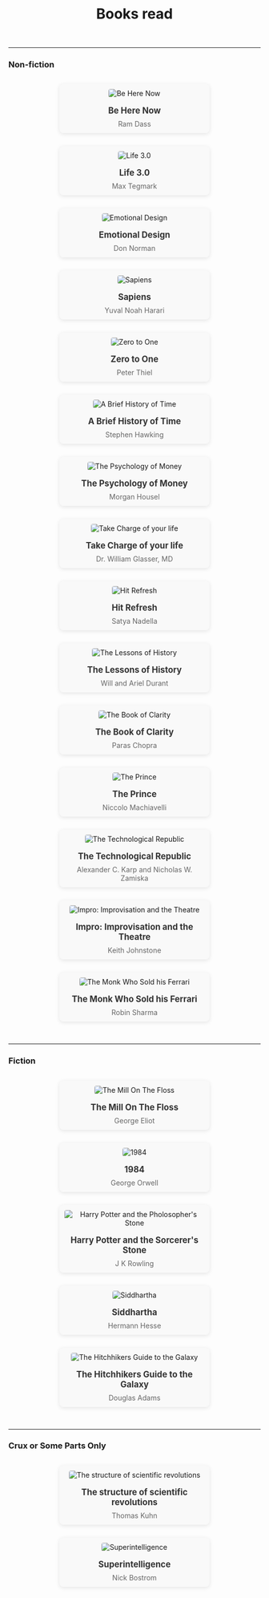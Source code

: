 <h1 align="center"> Books read </h1>

<br>

---

### Non-fiction

<div style="text-align: center;">
  <div style="display: inline-block; vertical-align: top; text-align: center; width: 280px; margin: 13px; padding: 10px; border-radius: 8px; background-color: #f9f9f9; box-shadow: 0 2px 8px rgba(0,0,0,0.1);">
    <img src="https://images.celeb-picks.com/books/be-here-now.jpg" alt="Be Here Now" style="max-height: 200px; object-fit: cover; border-radius: 4px;">
    <div style="font-size: 1.2em; font-weight: bold; margin: 1rem 0 0.5rem 0; color: #333;">Be Here Now</div>
    <div style="font-size: 1em; color: #666;">Ram Dass</div>
  </div>
  
  <div style="display: inline-block; vertical-align: top; text-align: center; width: 280px; margin: 13px; padding: 10px; border-radius: 8px; background-color: #f9f9f9; box-shadow: 0 2px 8px rgba(0,0,0,0.1);">
    <img src="https://images.celeb-picks.com/books/life_3_0.jpg" alt="Life 3.0" style="max-height: 200px; object-fit: cover; border-radius: 4px;">
    <div style="font-size: 1.2em; font-weight: bold; margin: 1rem 0 0.5rem 0; color: #333;">Life 3.0</div>
    <div style="font-size: 1em; color: #666;">Max Tegmark</div>
  </div>
  
  <div style="display: inline-block; vertical-align: top; text-align: center; width: 280px; margin: 13px; padding: 10px; border-radius: 8px; background-color: #f9f9f9; box-shadow: 0 2px 8px rgba(0,0,0,0.1);">
    <img src="https://images.celeb-picks.com/books/emotional-design.jpg" alt="Emotional Design" style="max-height: 200px; object-fit: cover; border-radius: 4px;">
    <div style="font-size: 1.2em; font-weight: bold; margin: 1rem 0 0.5rem 0; color: #333;">Emotional Design</div>
    <div style="font-size: 1em; color: #666;">Don Norman</div>
  </div>
  
  <div style="display: inline-block; vertical-align: top; text-align: center; width: 280px; margin: 13px; padding: 10px; border-radius: 8px; background-color: #f9f9f9; box-shadow: 0 2px 8px rgba(0,0,0,0.1);">
    <img src="https://images.celeb-picks.com/books/sapiens.jpg" alt="Sapiens" style="max-height: 200px; object-fit: cover; border-radius: 4px;">
    <div style="font-size: 1.2em; font-weight: bold; margin: 1rem 0 0.5rem 0; color: #333;">Sapiens</div>
    <div style="font-size: 1em; color: #666;">Yuval Noah Harari</div>
  </div>
  
  <div style="display: inline-block; vertical-align: top; text-align: center; width: 280px; margin: 13px; padding: 10px; border-radius: 8px; background-color: #f9f9f9; box-shadow: 0 2px 8px rgba(0,0,0,0.1);">
    <img src="https://images.celeb-picks.com/books/zero-to-one.jpg" alt="Zero to One" style="max-height: 200px; object-fit: cover; border-radius: 4px;">
    <div style="font-size: 1.2em; font-weight: bold; margin: 1rem 0 0.5rem 0; color: #333;">Zero to One</div>
    <div style="font-size: 1em; color: #666;">Peter Thiel</div>
  </div>
  
  <div style="display: inline-block; vertical-align: top; text-align: center; width: 280px; margin: 13px; padding: 10px; border-radius: 8px; background-color: #f9f9f9; box-shadow: 0 2px 8px rgba(0,0,0,0.1);">
    <img src="https://images.celeb-picks.com/books/a-brief-history-of-time.jpg" alt="A Brief History of Time" style="max-height: 200px; object-fit: cover; border-radius: 4px;">
    <div style="font-size: 1.2em; font-weight: bold; margin: 1rem 0 0.5rem 0; color: #333;">A Brief History of Time</div>
    <div style="font-size: 1em; color: #666;">Stephen Hawking</div>
  </div>
  
  <div style="display: inline-block; vertical-align: top; text-align: center; width: 280px; margin: 13px; padding: 10px; border-radius: 8px; background-color: #f9f9f9; box-shadow: 0 2px 8px rgba(0,0,0,0.1);">
    <img src="https://images.celeb-picks.com/books/the-psychology-of-money.jpg" alt="The Psychology of Money" style="max-height: 200px; object-fit: cover; border-radius: 4px;">
    <div style="font-size: 1.2em; font-weight: bold; margin: 1rem 0 0.5rem 0; color: #333;">The Psychology of Money</div>
    <div style="font-size: 1em; color: #666;">Morgan Housel</div>
  </div>
  
  <div style="display: inline-block; vertical-align: top; text-align: center; width: 280px; margin: 13px; padding: 10px; border-radius: 8px; background-color: #f9f9f9; box-shadow: 0 2px 8px rgba(0,0,0,0.1);">
    <img src="https://images.celeb-picks.com/books/take-charge-of-your-life.jpg" alt="Take Charge of your life" style="max-height: 200px; object-fit: cover; border-radius: 4px;">
    <div style="font-size: 1.2em; font-weight: bold; margin: 1rem 0 0.5rem 0; color: #333;">Take Charge of your life</div>
    <div style="font-size: 1em; color: #666;">Dr. William Glasser, MD</div>
  </div>
  
  <div style="display: inline-block; vertical-align: top; text-align: center; width: 280px; margin: 13px; padding: 10px; border-radius: 8px; background-color: #f9f9f9; box-shadow: 0 2px 8px rgba(0,0,0,0.1);">
    <img src="https://images.celeb-picks.com/books/hit-refresh.jpg" alt="Hit Refresh" style="max-height: 200px; object-fit: cover; border-radius: 4px;">
    <div style="font-size: 1.2em; font-weight: bold; margin: 1rem 0 0.5rem 0; color: #333;">Hit Refresh</div>
    <div style="font-size: 1em; color: #666;">Satya Nadella</div>
  </div>
  
  <div style="display: inline-block; vertical-align: top; text-align: center; width: 280px; margin: 13px; padding: 10px; border-radius: 8px; background-color: #f9f9f9; box-shadow: 0 2px 8px rgba(0,0,0,0.1);">
    <img src="https://images.celeb-picks.com/books/the-lessons-of-history.jpg" alt="The Lessons of History" style="max-height: 200px; object-fit: cover; border-radius: 4px;">
    <div style="font-size: 1.2em; font-weight: bold; margin: 1rem 0 0.5rem 0; color: #333;">The Lessons of History</div>
    <div style="font-size: 1em; color: #666;">Will and Ariel Durant</div>
  </div>
  
  <div style="display: inline-block; vertical-align: top; text-align: center; width: 280px; margin: 13px; padding: 10px; border-radius: 8px; background-color: #f9f9f9; box-shadow: 0 2px 8px rgba(0,0,0,0.1);">
    <img src="https://images.celeb-picks.com/books/the-book-of-clarity.jpg" alt="The Book of Clarity" style="max-height: 200px; object-fit: cover; border-radius: 4px;">
    <div style="font-size: 1.2em; font-weight: bold; margin: 1rem 0 0.5rem 0; color: #333;">The Book of Clarity</div>
    <div style="font-size: 1em; color: #666;">Paras Chopra</div>
  </div>
  
  <div style="display: inline-block; vertical-align: top; text-align: center; width: 280px; margin: 13px; padding: 10px; border-radius: 8px; background-color: #f9f9f9; box-shadow: 0 2px 8px rgba(0,0,0,0.1);">
    <img src="https://images.celeb-picks.com/books/the-prince.jpg" alt="The Prince" style="max-height: 200px; object-fit: cover; border-radius: 4px;">
    <div style="font-size: 1.2em; font-weight: bold; margin: 1rem 0 0.5rem 0; color: #333;">The Prince</div>
    <div style="font-size: 1em; color: #666;">Niccolo Machiavelli</div>
  </div>
  
  <div style="display: inline-block; vertical-align: top; text-align: center; width: 280px; margin: 13px; padding: 10px; border-radius: 8px; background-color: #f9f9f9; box-shadow: 0 2px 8px rgba(0,0,0,0.1);">
    <img src="https://images.celeb-picks.com/books/the-technological-republic.jpg" alt="The Technological Republic" style="max-height: 200px; object-fit: cover; border-radius: 4px;">
    <div style="font-size: 1.2em; font-weight: bold; margin: 1rem 0 0.5rem 0; color: #333;">The Technological Republic</div>
    <div style="font-size: 1em; color: #666;">Alexander C. Karp and Nicholas W. Zamiska</div>
  </div>
  
  <div style="display: inline-block; vertical-align: top; text-align: center; width: 280px; margin: 13px; padding: 10px; border-radius: 8px; background-color: #f9f9f9; box-shadow: 0 2px 8px rgba(0,0,0,0.1);">
    <img src="https://images.celeb-picks.com/books/impro.jpg" alt="Impro: Improvisation and the Theatre" style="max-height: 200px; object-fit: cover; border-radius: 4px;">
    <div style="font-size: 1.2em; font-weight: bold; margin: 1rem 0 0.5rem 0; color: #333;">Impro: Improvisation and the Theatre</div>
    <div style="font-size: 1em; color: #666;">Keith Johnstone</div>
  </div>


  <div style="display: inline-block; vertical-align: top; text-align: center; width: 280px; margin: 13px; padding: 10px; border-radius: 8px; background-color: #f9f9f9; box-shadow: 0 2px 8px rgba(0,0,0,0.1);">
    <img src="https://images.celeb-picks.com/books/the-monk-who-sold-his-ferrari.jpg" alt="The Monk Who Sold his Ferrari" style="max-height: 200px; object-fit: cover; border-radius: 4px;">
    <div style="font-size: 1.2em; font-weight: bold; margin: 1rem 0 0.5rem 0; color: #333;">The Monk Who Sold his Ferrari</div>
    <div style="font-size: 1em; color: #666;">Robin Sharma</div>
  </div>
</div>

<br>

---


### Fiction

<div style="text-align: center;">
  <div style="display: inline-block; vertical-align: top; text-align: center; width: 280px; margin: 13px; padding: 10px; border-radius: 8px; background-color: #f9f9f9; box-shadow: 0 2px 8px rgba(0,0,0,0.1);">
    <img src="https://images.celeb-picks.com/books/the-mill-on-the-floss.jpg" alt="The Mill On The Floss" style="max-height: 200px; object-fit: cover; border-radius: 4px;">
    <div style="font-size: 1.2em; font-weight: bold; margin: 1rem 0 0.5rem 0; color: #333;">The Mill On The Floss</div>
    <div style="font-size: 1em; color: #666;">George Eliot</div>
  </div>
  
  <div style="display: inline-block; vertical-align: top; text-align: center; width: 280px; margin: 13px; padding: 10px; border-radius: 8px; background-color: #f9f9f9; box-shadow: 0 2px 8px rgba(0,0,0,0.1);">
    <img src="https://images.celeb-picks.com/books/1984.jpg" alt="1984" style="max-height: 200px; object-fit: cover; border-radius: 4px;">
    <div style="font-size: 1.2em; font-weight: bold; margin: 1rem 0 0.5rem 0; color: #333;">1984</div>
    <div style="font-size: 1em; color: #666;">George Orwell</div>
  </div>
  
  <div style="display: inline-block; vertical-align: top; text-align: center; width: 280px; margin: 13px; padding: 10px; border-radius: 8px; background-color: #f9f9f9; box-shadow: 0 2px 8px rgba(0,0,0,0.1);">
    <img src="https://images.celeb-picks.com/books/harry-potter-and-the-philosophers-stone.jpg" alt="Harry Potter and the Pholosopher's Stone" style="max-height: 200px; object-fit: cover; border-radius: 4px;">
    <div style="font-size: 1.2em; font-weight: bold; margin: 1rem 0 0.5rem 0; color: #333;">Harry Potter and the Sorcerer's Stone</div>
    <div style="font-size: 1em; color: #666;">J K Rowling</div>
  </div>
  
  <div style="display: inline-block; vertical-align: top; text-align: center; width: 280px; margin: 13px; padding: 10px; border-radius: 8px; background-color: #f9f9f9; box-shadow: 0 2px 8px rgba(0,0,0,0.1);">
    <img src="https://images.celeb-picks.com/books/siddhartha.jpg" alt="Siddhartha" style="max-height: 200px; object-fit: cover; border-radius: 4px;">
    <div style="font-size: 1.2em; font-weight: bold; margin: 1rem 0 0.5rem 0; color: #333;">Siddhartha</div>
    <div style="font-size: 1em; color: #666;">Hermann Hesse</div>
  </div>
  
  <div style="display: inline-block; vertical-align: top; text-align: center; width: 280px; margin: 13px; padding: 10px; border-radius: 8px; background-color: #f9f9f9; box-shadow: 0 2px 8px rgba(0,0,0,0.1);">
    <img src="https://images.celeb-picks.com/books/the-ultimate-hitchhikers-guide-to-the-galaxy.jpg" alt="The Hitchhikers Guide to the Galaxy" style="max-height: 200px; object-fit: cover; border-radius: 4px;">
    <div style="font-size: 1.2em; font-weight: bold; margin: 1rem 0 0.5rem 0; color: #333;">The Hitchhikers Guide to the Galaxy</div>
    <div style="font-size: 1em; color: #666;">Douglas Adams</div>
  </div>
</div>


<br>

---

### Crux or Some Parts Only

<div style="text-align: center;">
  <div style="display: inline-block; vertical-align: top; text-align: center; width: 280px; margin: 13px; padding: 10px; border-radius: 8px; background-color: #f9f9f9; box-shadow: 0 2px 8px rgba(0,0,0,0.1);">
    <img src="https://images.celeb-picks.com/books/the-structure-of-scientific-revolutions.jpg" alt="The structure of scientific revolutions" style="max-height: 200px; object-fit: cover; border-radius: 4px;">
    <div style="font-size: 1.2em; font-weight: bold; margin: 1rem 0 0.5rem 0; color: #333;">The structure of scientific revolutions</div>
    <div style="font-size: 1em; color: #666;">Thomas Kuhn</div>
  </div>
  
  <div style="display: inline-block; vertical-align: top; text-align: center; width: 280px; margin: 13px; padding: 10px; border-radius: 8px; background-color: #f9f9f9; box-shadow: 0 2px 8px rgba(0,0,0,0.1);">
    <img src="https://images.celeb-picks.com/books/superintelligence.jpg" alt="Superintelligence" style="max-height: 200px; object-fit: cover; border-radius: 4px;">
    <div style="font-size: 1.2em; font-weight: bold; margin: 1rem 0 0.5rem 0; color: #333;">Superintelligence</div>
    <div style="font-size: 1em; color: #666;">Nick Bostrom</div>
  </div>
</div> 
